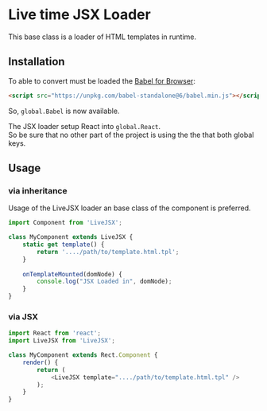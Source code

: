 # Live time JSX Loader
This base class is a loader of HTML templates in runtime.

## Installation
To able to convert must be loaded the [Babel for Browser]:
```html
<script src="https://unpkg.com/babel-standalone@6/babel.min.js"></script>
```
So, `global.Babel` is now available.

The JSX loader setup React into `global.React`.     
So be sure that no other part of the project is using the the that both
global keys. 

## Usage
### via inheritance
Usage of the LiveJSX loader an base class of the component is preferred.
```typescript jsx
import Component from 'LiveJSX';

class MyComponent extends LiveJSX {
    static get template() {
        return '..../path/to/template.html.tpl';
    }
    
    onTemplateMounted(domNode) {
        console.log("JSX Loaded in", domNode);
    }
}
```

### via JSX
```typescript jsx
import React from 'react';
import LiveJSX from 'LiveJSX';

class MyComponent extends Rect.Component {
    render() {
        return (
            <LiveJSX template="..../path/to/template.html.tpl" />
        );
    }
}
```

[Babel for Browser]: https://github.com/babel/babel-standalone#usage

